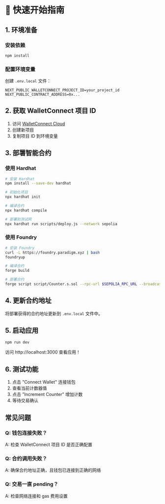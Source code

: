 # 🚀 快速开始指南

## 1. 环境准备

### 安装依赖
```bash
npm install
```

### 配置环境变量
创建 `.env.local` 文件：
```env
NEXT_PUBLIC_WALLETCONNECT_PROJECT_ID=your_project_id
NEXT_PUBLIC_CONTRACT_ADDRESS=0x...
```

## 2. 获取 WalletConnect 项目 ID

1. 访问 [WalletConnect Cloud](https://cloud.walletconnect.com)
2. 创建新项目
3. 复制项目 ID 到环境变量

## 3. 部署智能合约

### 使用 Hardhat
```bash
# 安装 Hardhat
npm install --save-dev hardhat

# 初始化项目
npx hardhat init

# 编译合约
npx hardhat compile

# 部署到测试网
npx hardhat run scripts/deploy.js --network sepolia
```

### 使用 Foundry
```bash
# 安装 Foundry
curl -L https://foundry.paradigm.xyz | bash
foundryup

# 编译合约
forge build

# 部署合约
forge script script/Counter.s.sol --rpc-url $SEPOLIA_RPC_URL --broadcast --verify
```

## 4. 更新合约地址

将部署获得的合约地址更新到 `.env.local` 文件中。

## 5. 启动应用

```bash
npm run dev
```

访问 http://localhost:3000 查看应用！

## 6. 测试功能

1. 点击 "Connect Wallet" 连接钱包
2. 查看当前计数器值
3. 点击 "Increment Counter" 增加计数
4. 等待交易确认

## 常见问题

### Q: 钱包连接失败？
A: 检查 WalletConnect 项目 ID 是否正确配置

### Q: 合约调用失败？
A: 确保合约地址正确，且钱包已连接到正确的网络

### Q: 交易一直 pending？
A: 检查网络连接和 gas 费用设置
